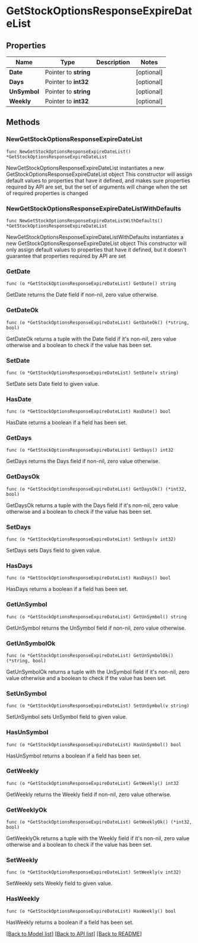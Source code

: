 # GetStockOptionsResponseExpireDateList

## Properties

Name | Type | Description | Notes
------------ | ------------- | ------------- | -------------
**Date** | Pointer to **string** |  | [optional] 
**Days** | Pointer to **int32** |  | [optional] 
**UnSymbol** | Pointer to **string** |  | [optional] 
**Weekly** | Pointer to **int32** |  | [optional] 

## Methods

### NewGetStockOptionsResponseExpireDateList

`func NewGetStockOptionsResponseExpireDateList() *GetStockOptionsResponseExpireDateList`

NewGetStockOptionsResponseExpireDateList instantiates a new GetStockOptionsResponseExpireDateList object
This constructor will assign default values to properties that have it defined,
and makes sure properties required by API are set, but the set of arguments
will change when the set of required properties is changed

### NewGetStockOptionsResponseExpireDateListWithDefaults

`func NewGetStockOptionsResponseExpireDateListWithDefaults() *GetStockOptionsResponseExpireDateList`

NewGetStockOptionsResponseExpireDateListWithDefaults instantiates a new GetStockOptionsResponseExpireDateList object
This constructor will only assign default values to properties that have it defined,
but it doesn't guarantee that properties required by API are set

### GetDate

`func (o *GetStockOptionsResponseExpireDateList) GetDate() string`

GetDate returns the Date field if non-nil, zero value otherwise.

### GetDateOk

`func (o *GetStockOptionsResponseExpireDateList) GetDateOk() (*string, bool)`

GetDateOk returns a tuple with the Date field if it's non-nil, zero value otherwise
and a boolean to check if the value has been set.

### SetDate

`func (o *GetStockOptionsResponseExpireDateList) SetDate(v string)`

SetDate sets Date field to given value.

### HasDate

`func (o *GetStockOptionsResponseExpireDateList) HasDate() bool`

HasDate returns a boolean if a field has been set.

### GetDays

`func (o *GetStockOptionsResponseExpireDateList) GetDays() int32`

GetDays returns the Days field if non-nil, zero value otherwise.

### GetDaysOk

`func (o *GetStockOptionsResponseExpireDateList) GetDaysOk() (*int32, bool)`

GetDaysOk returns a tuple with the Days field if it's non-nil, zero value otherwise
and a boolean to check if the value has been set.

### SetDays

`func (o *GetStockOptionsResponseExpireDateList) SetDays(v int32)`

SetDays sets Days field to given value.

### HasDays

`func (o *GetStockOptionsResponseExpireDateList) HasDays() bool`

HasDays returns a boolean if a field has been set.

### GetUnSymbol

`func (o *GetStockOptionsResponseExpireDateList) GetUnSymbol() string`

GetUnSymbol returns the UnSymbol field if non-nil, zero value otherwise.

### GetUnSymbolOk

`func (o *GetStockOptionsResponseExpireDateList) GetUnSymbolOk() (*string, bool)`

GetUnSymbolOk returns a tuple with the UnSymbol field if it's non-nil, zero value otherwise
and a boolean to check if the value has been set.

### SetUnSymbol

`func (o *GetStockOptionsResponseExpireDateList) SetUnSymbol(v string)`

SetUnSymbol sets UnSymbol field to given value.

### HasUnSymbol

`func (o *GetStockOptionsResponseExpireDateList) HasUnSymbol() bool`

HasUnSymbol returns a boolean if a field has been set.

### GetWeekly

`func (o *GetStockOptionsResponseExpireDateList) GetWeekly() int32`

GetWeekly returns the Weekly field if non-nil, zero value otherwise.

### GetWeeklyOk

`func (o *GetStockOptionsResponseExpireDateList) GetWeeklyOk() (*int32, bool)`

GetWeeklyOk returns a tuple with the Weekly field if it's non-nil, zero value otherwise
and a boolean to check if the value has been set.

### SetWeekly

`func (o *GetStockOptionsResponseExpireDateList) SetWeekly(v int32)`

SetWeekly sets Weekly field to given value.

### HasWeekly

`func (o *GetStockOptionsResponseExpireDateList) HasWeekly() bool`

HasWeekly returns a boolean if a field has been set.


[[Back to Model list]](../README.md#documentation-for-models) [[Back to API list]](../README.md#documentation-for-api-endpoints) [[Back to README]](../README.md)


